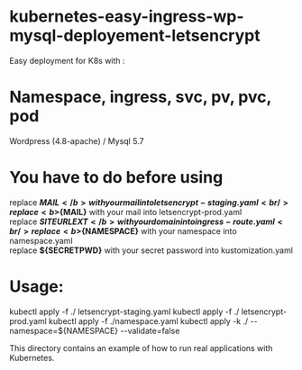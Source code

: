 # kubernetes-easy-ingress-wp-mysql-deployement-letsencrypt
Easy deployment for K8s with :

# Namespace, ingress, svc, pv, pvc, pod  
Wordpress (4.8-apache) / Mysql 5.7<br />

# You have to do before using<br />

replace <b>${MAIL}</b> with your mail into letsencrypt-staging.yaml<br />
replace <b>${MAIL}</b> with your mail into letsencrypt-prod.yaml<br />
replace <b>${SITEURLEXT}</b> with your domain into ingress-route.yaml<br />
replace <b>${NAMESPACE}</b> with your namespace into namespace.yaml<br />
replace <b>${SECRETPWD}</b> with your secret password into kustomization.yaml<br />

# Usage:<br />
kubectl apply -f ./ letsencrypt-staging.yaml
kubectl apply -f ./ letsencrypt-prod.yaml
kubectl apply -f ./namespace.yaml
kubectl apply -k ./ --namespace=${NAMESPACE} --validate=false

This directory contains an example of how to run real applications with Kubernetes.<br />

